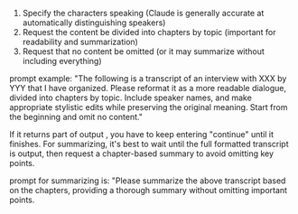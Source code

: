   
1. Specify the characters speaking (Claude is generally accurate at automatically distinguishing speakers)  
2. Request the content be divided into chapters by topic (important for readability and summarization)  
3. Request that no content be omitted (or it may summarize without including everything)  
  
prompt example: "The following is a transcript of an interview with XXX by YYY that I have organized. Please reformat it as a more readable dialogue, divided into chapters by topic. Include speaker names, and make appropriate stylistic edits while preserving the original meaning. Start from the beginning and omit no content."   
  
If it returns part of output , you have to keep entering "continue" until it finishes. For summarizing, it's best to wait until the full formatted transcript is output, then request a chapter-based summary to avoid omitting key points.  
  
prompt for summarizing is: "Please summarize the above transcript based on the chapters, providing a thorough summary without omitting important points.  
